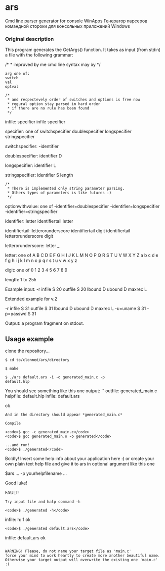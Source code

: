 # ars

Cmd line parser generator for console WinApps
Генератор парсеров командной стороки для консольных приложений Windows

### Original description


This program generates the GetArgs() function.
It takes as input (from stdin) a file with the
  following grammar:
 
  /* 
	 * impruved by me cmd line syntax may by
	 */
  
	arg one of:
    switch
    val
    optval
  
	/*
	 * and recpectevely order of switches and options is free now
	 * regural option stay parsed in hard order 
	 * if there are no rule has been found 
	 */

  infile:
    specifier
    infile specifier

  specifier: one of
    switchspecifier
    doublespecifier
    longspecifier
    stringspecifier

  switchspecifier:
    -identifier

  doublespecifier:
    identifier D

  longspecifier:
    identifier L

  stringspecifier:
    identifier S length
  
	/*
	 * There is implemented only string parameter parsing.
	 * Others types of parameters is like futures :)
	 */

  optionwithvalue: one of
    -identifier=doublespecifier
    -identifier=longspecifier
    -identifier=stringspecifier 
  
  identifier:
    letter
    identifiertail letter

  identifiertail:
    letterorunderscore identifiertail
    digit identifiertail
    letterorunderscore
    digit

  letterorunderscore:
    letter
    _

  letter: one of
    A B C D E F G H I J K L M N O P Q R S T U V W X Y Z
    a b c d e f g h i j k l m n o p q r s t u v w x y z

  digit: one of
    0 1 2 3 4 5 6 7 8 9

  length:
    1 to 255


 Example input:
 -r infile S 20 outfile S 20 lbound D ubound D maxrec L
 
 Extended example for v.2

 -r infile S 31 outfile S 31 lbound D ubound D maxrec L -u=uname S 31 -p=passwd S 31

  Output: a program fragment on stdout.

 
## Usage example

clone the repository...

<code>$ cd to/clonned/ars/directory</code>

<code>$ make</code>

<code>$ ./ars default.ars -i -o generated_main.c -p default.hlp</code>

You should see something like this one output: 
``
outfile: generated_main.c
helpfile: default.hlp
infile: default.ars


ok
```
And in the directory should appear *generated_main.c*

Compile
 
<code>$ gcc -c generated_main.c</code>
<code>$ gcc generated_main.o -o generated</code>

...and run!
<code>$ ./generated</code>
```
Boldly! Insert some help info about your application here :)
or create your own plain text help file and give it to ars 
in optional argument like this one

$ars ... -p yourhelpfilename ...

Good luke!

FAULT!
```
Try input file and halp command -h

<code>$ ./generated -h</code>
```
infile: 
h: 1
ok
```
<code>$ ./generated default.ars</code>
```
infile: default.ars
ok
```

WARNING! Please, do not name your target file as 'main.c' 
force your mind to work heartly to create more another beautiful name. 
Otherwise your target output will overwrite the existing one 'main.c' :)

